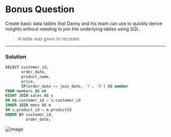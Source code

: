 # Bonus Question
Create basic data tables that Danny and his team can use to quickly derive insights without needing to join the underlying tables using SQL. 
> A table was given to recreate

***
### Solution
```sql
SELECT customer_id,
       order_date,
       product_name,  
       price,
       IF(order_date >= join_date, 'Y', 'N') AS member
FROM members AS mb
RIGHT JOIN sales AS s
ON mb.customer_id = s.customer_id
INNER JOIN menu AS m
ON s.product_id = m.productId
ORDER BY customer_id,
         order_date;
```

![image](https://user-images.githubusercontent.com/77529445/167406964-25276db9-fe1c-4608-8b77-b0970b156888.png)
